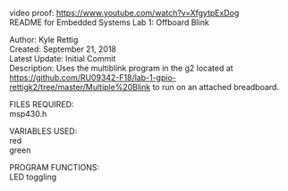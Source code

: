 
video proof: https://www.youtube.com/watch?v=XfgytpExDog  
README for Embedded Systems Lab 1: Offboard Blink  
  
Author: Kyle Rettig  
Created: September 21, 2018  
Latest Update: Initial Commit  
Description: Uses the multiblink program in the g2 located at https://github.com/RU09342-F18/lab-1-gpio-rettigk2/tree/master/Multiple%20Blink to run on an attached breadboard.  
  
FILES REQUIRED:  
msp430.h  
  
VARIABLES USED:  
red  
green  
    
PROGRAM FUNCTIONS:  
LED toggling  
